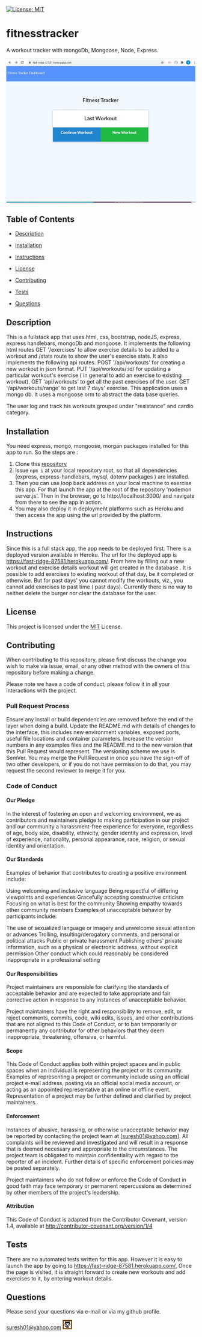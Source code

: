[![License: MIT](https://img.shields.io/badge/License-MIT-yellow.svg)](https://opensource.org/licenses/MIT)

# fitnesstracker

A workout tracker  with mongoDb, Mongoose, Node, Express.

[![Thumbnail](public/assets/images/fitnessTracker-thumnail.JPG)](https://fast-ridge-87581.herokuapp.com/)

## Table of Contents

- [Description](#Description)

- [Installation](#Installation)

- [Instructions](#Instructions)

- [License](#License)

- [Contributing](#Contributing)

- [Tests](#Tests)

- [Questions](#Questions)

## Description

This is a fullstack app that uses html, css, bootstrap, nodeJS, express, express handlebars, mongoDb and mongoose. It implements the following html routes GET '/exercises' to allow exercise details to be added to a workout and /stats route to show the user's exercise stats.  It also implements the following api routes. POST '/api/workouts' for creating a new workout in json format. PUT '/api/workouts/:id/ for updating a particular workout's exercise ( in general to add an exercise to existing workout). GET 'api/workouts' to get all the past exercises of the user. GET '/api/workouts/range' to get last 7 days' exercise. This application uses a mongo db. It uses a mongoose orm to abstract the data base queries. 

The user log and track his workouts grouped under "resistance" and cardio category.

## Installation

You need express,  mongo, mongoose, morgan packages installed for this app to run. So the steps are :

1. Clone this [repository](https://github.com/s-suresh-kumar/fitnessTracker)
2. Issue `npm i` at your local repository root, so that all dependencies (express, express-handlebars, mysql, dotenv packages ) are installed.
3. Then you can use loop back address on your local machine to exercise this app. For that launch the app at the root of the repository 'nodemon server.js'. Then in the browser, go to http://localhost:3000/ and navigate from there to see the app in action.
4. You may also deploy it in deployment platforms such as Heroku and then access the app using the url provided by the platform.

## Instructions

Since this is a full stack app, the app needs to be deployed first. There is a deployed version available in Heroku. The url for the deployed app is https://fast-ridge-87581.herokuapp.com/. From here by filling out a new workout and exercise details workout will  get created in the database . It is possible to add exercises to existing workout of that day, be it completed or otherwise. But for past days' you cannot modify the workouts, viz., you cannot add exercises to past time ( past days). Currently there is no way to neither delete the burger nor clear the database for the user.

## License

This project is licensed under the [MIT](https://opensource.org/licenses/MIT) License.

## Contributing

When contributing to this repository, please first discuss the change you wish to make via issue, email, or any other method with the owners of this repository before making a change.

Please note we have a code of conduct, please follow it in all your interactions with the project.

### Pull Request Process

Ensure any install or build dependencies are removed before the end of the layer when doing a build.
Update the README.md with details of changes to the interface, this includes new environment variables, exposed ports, useful file locations and container parameters.
Increase the version numbers in any examples files and the README.md to the new version that this Pull Request would represent. The versioning scheme we use is SemVer.
You may merge the Pull Request in once you have the sign-off of two other developers, or if you do not have permission to do that, you may request the second reviewer to merge it for you.

### Code of Conduct

#### Our Pledge

In the interest of fostering an open and welcoming environment, we as contributors and maintainers pledge to making participation in our project and our community a harassment-free experience for everyone, regardless of age, body size, disability, ethnicity, gender identity and expression, level of experience, nationality, personal appearance, race, religion, or sexual identity and orientation.

#### Our Standards

Examples of behavior that contributes to creating a positive environment include:

Using welcoming and inclusive language
Being respectful of differing viewpoints and experiences
Gracefully accepting constructive criticism
Focusing on what is best for the community
Showing empathy towards other community members
Examples of unacceptable behavior by participants include:

The use of sexualized language or imagery and unwelcome sexual attention or advances
Trolling, insulting/derogatory comments, and personal or political attacks
Public or private harassment
Publishing others' private information, such as a physical or electronic address, without explicit permission
Other conduct which could reasonably be considered inappropriate in a professional setting

#### Our Responsibilities

Project maintainers are responsible for clarifying the standards of acceptable behavior and are expected to take appropriate and fair corrective action in response to any instances of unacceptable behavior.

Project maintainers have the right and responsibility to remove, edit, or reject comments, commits, code, wiki edits, issues, and other contributions that are not aligned to this Code of Conduct, or to ban temporarily or permanently any contributor for other behaviors that they deem inappropriate, threatening, offensive, or harmful.

#### Scope

This Code of Conduct applies both within project spaces and in public spaces when an individual is representing the project or its community. Examples of representing a project or community include using an official project e-mail address, posting via an official social media account, or acting as an appointed representative at an online or offline event. Representation of a project may be further defined and clarified by project maintainers.

#### Enforcement

Instances of abusive, harassing, or otherwise unacceptable behavior may be reported by contacting the project team at [suresh01@yahoo.com]. All complaints will be reviewed and investigated and will result in a response that is deemed necessary and appropriate to the circumstances. The project team is obligated to maintain confidentiality with regard to the reporter of an incident. Further details of specific enforcement policies may be posted separately.

Project maintainers who do not follow or enforce the Code of Conduct in good faith may face temporary or permanent repercussions as determined by other members of the project's leadership.

#### Attribution

This Code of Conduct is adapted from the Contributor Covenant, version 1.4, available at http://contributor-covenant.org/version/1/4

## Tests

There are no automated tests written for this app. However it is easy to launch the app by going to https://fast-ridge-87581.herokuapp.com/, Once the page is visited, it is straight forward to create new workouts and add exercises to it, by entering workout details.

## Questions

Please send your questions via e-mail or via my github profile.

suresh01@yahoo.com
[![Thumbnail](public/assets/images/github.jpg)](https://github.com/s-suresh-kumar)
